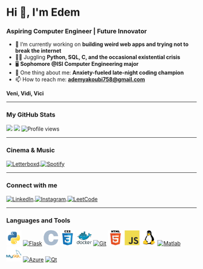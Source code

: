 # Hi 👋, I'm Edem

### Aspiring Computer Engineer | Future Innovator

- 🔭 I’m currently working on **building weird web apps and trying not to break the internet**
- 🤹‍♂️ Juggling **Python, SQL, C, and the occasional existential crisis**
- 🖥️ **Sophomore @ISI Computer Engineering major**
- 💬 One thing about me: **Anxiety-fueled late-night coding champion**
- 📫 How to reach me: **ademyakoubi758@gmail.com**

**Veni, Vidi, Vici**

---

### My GitHub Stats

<p align="left">
  <img src="https://github-readme-activity-graph.vercel.app/graph?username=edemyakoubi&theme=dark"/>
  <img src="https://github-readme-stats.vercel.app/api/top-langs/?username=edemyakoubi&layout=compact&theme=radical" />
  <img src="https://komarev.com/ghpvc/?username=edemyakoubi&style=flat-square&color=blue" alt="Profile views" />
</p>

---

### Cinema & Music

<p align="left">
  <a href="https://letterboxd.com/tealheart2006" target="_blank">
    <img align="center" src="https://a.ltrbxd.com/logos/letterboxd-decal-dots-pos-rgb.svg" alt="Letterboxd" height="30" width="40"/>
  </a>
  <a href="https://open.spotify.com/user/31e57odr3gsfzkqbrhmfr7hu4wme" target="_blank">
    <img align="center" src="https://cdn.worldvectorlogo.com/logos/spotify-2.svg" alt="Spotify" height="30" width="40"/>
  </a>
</p>

---

### Connect with me

<p align="left">
  <a href="https://linkedin.com/in/edem-yakoubi" target="_blank">
    <img align="center" src="https://raw.githubusercontent.com/rahuldkjain/github-profile-readme-generator/master/src/images/icons/Social/linked-in-alt.svg" alt="LinkedIn" height="30" width="40"/>
  </a>
  <a href="https://instagram.com/edem_yakoubi" target="_blank">
    <img align="center" src="https://raw.githubusercontent.com/rahuldkjain/github-profile-readme-generator/master/src/images/icons/Social/instagram.svg" alt="Instagram" height="30" width="40"/>
  </a>
  <a href="https://www.leetcode.com/meda_deyi2006" target="_blank">
    <img align="center" src="https://raw.githubusercontent.com/rahuldkjain/github-profile-readme-generator/master/src/images/icons/Social/leet-code.svg" alt="LeetCode" height="30" width="40"/>
  </a>
</p>

---

### Languages and Tools

<p align="left">
  <a href="https://www.python.org" target="_blank"><img src="https://raw.githubusercontent.com/devicons/devicon/master/icons/python/python-original.svg" alt="Python" width="40" height="40"/></a>
  <a href="https://flask.palletsprojects.com/" target="_blank"><img src="https://upload.wikimedia.org/wikipedia/commons/3/3c/Flask_logo.svg" alt="Flask" width="40" height="40"/></a>
  <a href="https://www.cprogramming.com/" target="_blank"><img src="https://raw.githubusercontent.com/devicons/devicon/master/icons/c/c-original.svg" alt="C" width="40" height="40"/></a>
  <a href="https://www.w3schools.com/css/" target="_blank"><img src="https://raw.githubusercontent.com/devicons/devicon/master/icons/css3/css3-original-wordmark.svg" alt="CSS3" width="40" height="40"/></a>
  <a href="https://www.docker.com/" target="_blank"><img src="https://raw.githubusercontent.com/devicons/devicon/master/icons/docker/docker-original-wordmark.svg" alt="Docker" width="40" height="40"/></a>
  <a href="https://git-scm.com/" target="_blank"><img src="https://www.vectorlogo.zone/logos/git-scm/git-scm-icon.svg" alt="Git" width="40" height="40"/></a>
  <a href="https://www.w3.org/html/" target="_blank"><img src="https://raw.githubusercontent.com/devicons/devicon/master/icons/html5/html5-original-wordmark.svg" alt="HTML5" width="40" height="40"/></a>
  <a href="https://developer.mozilla.org/en-US/docs/Web/JavaScript" target="_blank"><img src="https://raw.githubusercontent.com/devicons/devicon/master/icons/javascript/javascript-original.svg" alt="JavaScript" width="40" height="40"/></a>
  <a href="https://www.linux.org/" target="_blank"><img src="https://raw.githubusercontent.com/devicons/devicon/master/icons/linux/linux-original.svg" alt="Linux" width="40" height="40"/></a>
  <a href="https://www.mathworks.com/" target="_blank"><img src="https://upload.wikimedia.org/wikipedia/commons/2/21/Matlab_Logo.png" alt="Matlab" width="40" height="40"/></a>
  <a href="https://www.mysql.com/" target="_blank"><img src="https://raw.githubusercontent.com/devicons/devicon/master/icons/mysql/mysql-original-wordmark.svg" alt="MySQL" width="40" height="40"/></a>
  <a href="https://azure.microsoft.com/en-in/" target="_blank"><img src="https://www.vectorlogo.zone/logos/microsoft_azure/microsoft_azure-icon.svg" alt="Azure" width="40" height="40"/></a>
  <a href="https://www.qt.io/" target="_blank"><img src="https://upload.wikimedia.org/wikipedia/commons/0/0b/Qt_logo_2016.svg" alt="Qt" width="40" height="40"/></a>
</p>
